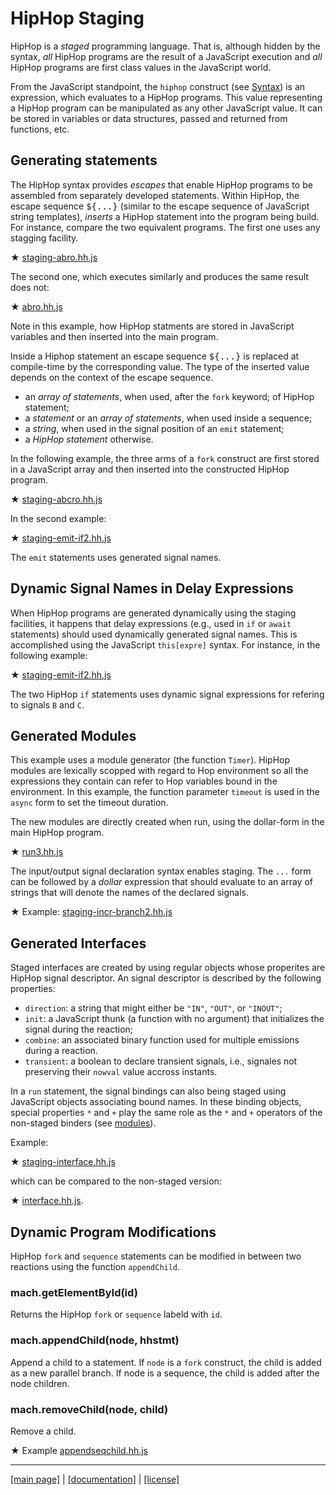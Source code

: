 <!-- ${ var doc = require("hopdoc") } -->

HipHop Staging
==============

HipHop is a _staged_ programming language. That is, although hidden
by the syntax, _all_ HipHop programs are the result of a JavaScript
execution and _all_ HipHop programs are first class values in the 
JavaScript world. 

From the JavaScript standpoint, the `hiphop` construct (see
[Syntax](./syntax/hiphop.bnf)) is an expression, which evaluates to
a HipHop programs. This value representing a HipHop program can be
manipulated as any other JavaScript value. It can be stored in variables
or data structures, passed and returned from functions, etc.

Generating statements
---------------------

The HipHop syntax provides _escapes_ that enable HipHop programs to be
assembled from separately developed statements. Within HipHop, the
escape sequence <tt>&#36;{...}</tt> (similar to the escape sequence of
JavaScript string templates), _inserts_ a HipHop statement into the
program being build. For instance, compare the two equivalent
programs.  The first one uses any stagging facility.

<span class="hiphop">&#x2605;</span> [staging-abro.hh.js](../test/staging-abro.hh.js)
<!-- ${doc.includeCode("../test/staging-abro.hh.js", "hiphop")} -->

The second one, which executes similarly and produces the same result does not:

<span class="hiphop">&#x2605;</span> [abro.hh.js](../test/abro.hh.js)
<!-- ${doc.includeCode("../test/abro.hh.js", "hiphop")} -->

Note in this example, how HipHop statments are stored in JavaScript
variables and then inserted into the main program. 

Inside a Hiphop statement an escape sequence <tt>&#36;{...}</tt> is replaced
at compile-time by the corresponding value. The type of the inserted
value depends on the context of the escape sequence. 

   * an *array of statements*, when used, after the `fork` keyword;
   of HipHop statement;
   * a *statement* or an *array of statements*, when used inside a sequence;
   * a *string*, when used in the signal position of an `emit` statement;
   * a *HipHop statement* otherwise.
   
In the following example, the three arms of a `fork` construct are first
stored in a JavaScript array and then inserted into the constructed
HipHop program.

<span class="hiphop">&#x2605;</span> [staging-abcro.hh.js](../test/staging-abcro.hh.js)
<!-- ${doc.includeCode("../test/staging-abcro.hh.js", "hiphop")} -->

In the second example:

<span class="hiphop">&#x2605;</span> [staging-emit-if2.hh.js](../test/staging-emit-if2.hh.js)
<!-- ${doc.includeCode("../test/staging-emit-if2.hh.js", "hiphop")} -->

The `emit` statements uses generated signal names.


Dynamic Signal Names in Delay Expressions
-----------------------------------------

When HipHop programs are generated dynamically using the staging facilities,
it happens that delay expressions (e.g., used in `if` or `await` statements)
should used dynamically generated signal names. This is accomplished
using the JavaScript `this[expre]` syntax. For instance, in the following
example:

<span class="hiphop">&#x2605;</span> [staging-emit-if2.hh.js](../test/staging-emit-if2.hh.js)
<!-- ${doc.includeCode("../test/staging-emit-if2.hh.js", "hiphop")} -->

The two HipHop `if` statements uses dynamic signal expressions for 
refering to signals `B` and `C`.


Generated Modules
-----------------

This example uses a module generator (the function `Timer`). HipHop modules are
lexically scopped with regard to Hop environment so all the expressions they
contain can refer to Hop variables bound in the environment. In this example,
the function parameter `timeout` is used in the `async` form to set the
timeout duration.

The new modules are directly created when run, using the dollar-form
in the main HipHop program. 

<span class="hiphop">&#x2605;</span> [run3.hh.js](../test/run3.hh.js)
<!-- ${doc.includeCode("../test/run3.hh.js", "hiphop")} -->

The input/output signal declaration syntax enables staging. The
`...` form can be followed by a _dollar_ expression that should evaluate
to an array of strings that will denote the names of the declared signals.

<span class="hiphop">&#x2605;</span> Example: [staging-incr-branch2.hh.js](../test/staging-incr-branch2.hh.js)
<!-- ${doc.includeCode("../test/staging-incr-branch2.hh.js", "hiphop")} -->


Generated Interfaces
--------------------

Staged interfaces are created by using regular objects whose properites
are HipHop signal descriptor. An signal descriptor is described by the
following properties:

  * `direction`: a string that might either be `"IN"`, `"OUT"`, or `"INOUT"`;
  * `init`: a JavaScript thunk (a function with no argument) that initializes
  the signal during the reaction;
  * `combine`: an associated binary function used for multiple emissions
  during a reaction.
  * `transient`: a boolean to declare transient signals, i.e., signales not
  preserving their `nowval` value accross instants.

In a `run` statement, the signal bindings can also being staged using
JavaScript objects associating bound names. In these binding objects,
special properties `*` and `+` play the same role as the `*` and
`+` operators of the non-staged binders (see [modules](./lang/module.md)).

Example:

<span class="hiphop">&#x2605;</span> [staging-interface.hh.js](../test/staging-interface.hh.js)
<!-- ${doc.includeCode("../test/staging-interface.hh.js", "hiphop")} -->

which can be compared to the non-staged version:

<span class="hiphop">&#x2605;</span> [interface.hh.js](../test/interface.hh.js).
<!-- ${doc.includeCode("../test/interface.hh.js", "hiphop")} -->


Dynamic Program Modifications
-----------------------------

HipHop `fork` and `sequence` statements can be modified in between two
reactions using the function `appendChild`.

### mach.getElementById(id) ###

Returns the HipHop `fork` or `sequence` labeld with `id`.

### mach.appendChild(node, hhstmt) ###
<!-- [:@glyphicon glyphicon-tag function] -->

Append a child to a statement. If `node` is a `fork` construct, the
child is added as a new parallel branch. If node is a sequence, the
child is added after the node children.

### mach.removeChild(node, child) ###
<!-- [:@glyphicon glyphicon-tag function] -->

Remove a child.

<span class="hiphop">&#x2605;</span> Example [appendseqchild.hh.js](../test/appendseqchild.hh.js)
<!-- ${doc.includeCode("../test/appendseqchild.hh.js", "hiphop")} -->


- - - - - - - - - - - - - - - - - - - - - - - - - - - - - - - - - - - - - - - - -
[[main page]](../README.md) | [[documentation]](./README.md) | [[license]](./license.md)



